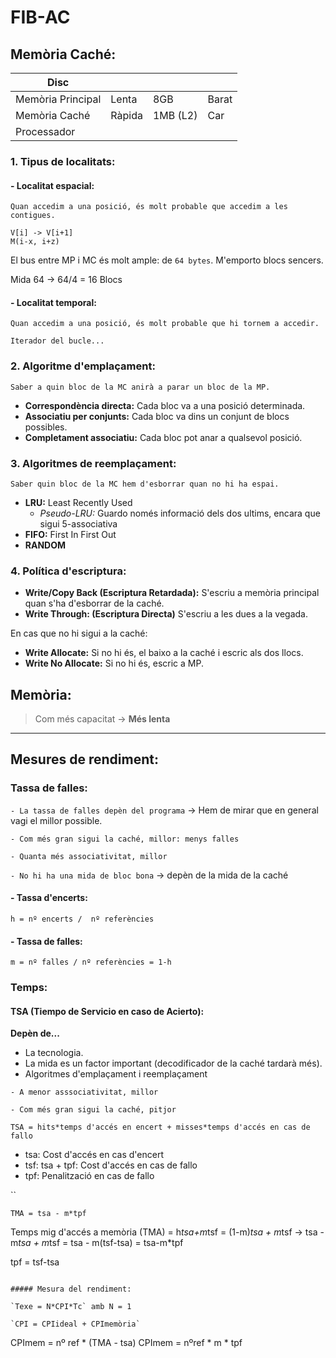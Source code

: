 # FIB-AC

## Memòria Caché:

Disc| | | |
-|-|-|-|
Memòria Principal | Lenta | 8GB | Barat
Memòria Caché | Ràpida | 1MB (L2) | Car
Processador |

### 1. Tipus de localitats:

#### - Localitat espacial:
```
Quan accedim a una posició, és molt probable que accedim a les contigues.

V[i] -> V[i+1]
M(i-x, i+z)
```

El bus entre MP i MC és molt ample: de `64 bytes`. M'emporto blocs sencers.

Mida 64 -> 64/4 = 16 Blocs

#### - Localitat temporal:
```
Quan accedim a una posició, és molt probable que hi tornem a accedir.

Iterador del bucle...
```

### 2. Algoritme d'emplaçament:
```
Saber a quin bloc de la MC anirà a parar un bloc de la MP.
```

- **Correspondència directa:** Cada bloc va a una posició determinada.
- **Associatiu per conjunts:** Cada bloc va dins un conjunt de blocs possibles.
- **Completament associatiu:** Cada bloc pot anar a qualsevol posició.

### 3. Algoritmes de reemplaçament:
```
Saber quin bloc de la MC hem d'esborrar quan no hi ha espai.
```

- **LRU:** Least Recently Used
  - *Pseudo-LRU:* Guardo només informació dels dos ultims, encara que sigui 5-associativa
- **FIFO:** First In First Out
- **RANDOM**

### 4. Política d'escriptura:

- **Write/Copy Back (Escriptura Retardada):** S'escriu a memòria principal quan s'ha d'esborrar de la caché.
- **Write Through: (Escriptura Directa)** S'escriu a les dues a la vegada.

En cas que no hi sigui a la caché:
- **Write Allocate:** Si no hi és, el baixo a la caché i escric als dos llocs.
- **Write No Allocate:** Si no hi és, escric a MP.

## Memòria:
> Com més capacitat -> **Més lenta**

-----

## Mesures de rendiment:

### Tassa de falles:

`- La tassa de falles depèn del programa` -> Hem de mirar que en general vagi el millor possible.

`- Com més gran sigui la caché, millor: menys falles`

`- Quanta més associativitat, millor`

`- No hi ha una mida de bloc bona` -> depèn de la mida de la caché

#### - Tassa d'encerts:
```
h = nº encerts /  nº referències
```

#### - Tassa de falles:
```
m = nº falles / nº referències = 1-h
```

### Temps:

#### TSA (Tiempo de Servicio en caso de Acierto):

**Depèn de...**
- La tecnologia.
- La mida es un factor important (decodificador de la caché tardarà més).
- Algoritmes d'emplaçament i reemplaçament

`- A menor asssociativitat, millor`

`- Com més gran sigui la caché, pitjor`

```
TSA = hits*temps d'accés en encert + misses*temps d'accés en cas de fallo
```
- tsa: Cost d'accés en cas d'encert
- tsf: tsa + tpf: Cost d'accés en cas de fallo
- tpf: Penalització en cas de fallo

``


`TMA = tsa - m*tpf`

Temps mig d'accés a memòria (TMA) = h*tsa+m*tsf = (1-m)*tsa + m*tsf
-> tsa - m*tsa + m*tsf = tsa - m(tsf-tsa) = tsa-m*tpf

tpf = tsf-tsa
```

##### Mesura del rendiment:

`Texe = N*CPI*Tc` amb N = 1

`CPI = CPIideal + CPImemòria`

```
CPImem = nº ref * (TMA - tsa)
CPImem = nºref * m * tpf
```
